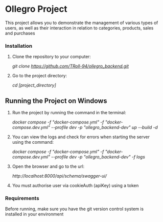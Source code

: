 # Ollegro Project

This project allows you to demonstrate the management of various types of users, as well as their interaction in relation to categories, products, sales and purchases

### Installation

1. Clone the repository to your computer:

   *git clone https://github.com/TRoll-94/ollegro_backend.git*
2. Go to the project directory:

   *cd [project_directory]*

## Running the Project on Windows

1. Run the project by running the command in the terminal:

   *docker compose -f "docker-compose.yml" -f "docker-compose.dev.yml" --profile dev -p "ollegro_backend-dev" up --build -d*
2. You can view the logs and check for errors when starting the server using the command:

    *docker compose -f "docker-compose.yml" -f "docker-compose.dev.yml" --profile dev -p "ollegro_backend-dev" -f logs*
3. Open the browser and go to the url:

   *http://localhost:8000/api/schema/swagger-ui/*
4. You must authorise user via cookieAuth (apiKey) using a token


### Requirements

Before running, make sure you have the git version control system is installed in your environment


